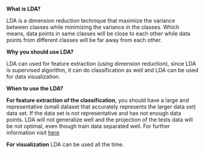 **What is LDA?**

LDA is a dimension reduction technique that maximize the variance between classes while minimizing the variance in the classes. Which means, data points in same classes will be close to each other while data points from different classes will be far away from each other.

**Why you should use LDA?**

LDA can used for feature extraction (using dimension reduction), since LDA is supervised algorithm, it can do classification as well and LDA can be used for data visualization.

**When to use the LDA?**

**For feature extraction of the classification**, you should have a large and representative (small dataset that accurately represents the larger data set) data set. If the data set is not representative and has not enough data points. LDA will not generalize well and the projection of the tests data will be not optimal, even though train data separated well. For further information visit [here](http://ieeexplore.ieee.org/xpls/icp.jsp?arnumber=908974)

**For visualization** LDA can be used all the time. 

